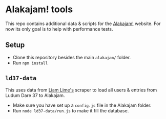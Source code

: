 # Alakajam! tools

This repo contains additional data & scripts for the [Alakajam!](https://github.com/mkalam-alami/alakajam) website. For now its only goal is to help with performance tests.

## Setup

* Clone this repository besides the main `alakajam/` folder.
* Run `npm install`

## `ld37-data` 

This uses data from [Liam Lime's](http://liamlime.com/experiments/ldscrape/out-ludum-dare-37.html) scraper to load all users & entries from Ludum Dare 37 to Alakajam.

* Make sure you have set up a `config.js` file in the Alakajam folder.
* Run `node ld37-data/run.js` to make it fill the database.